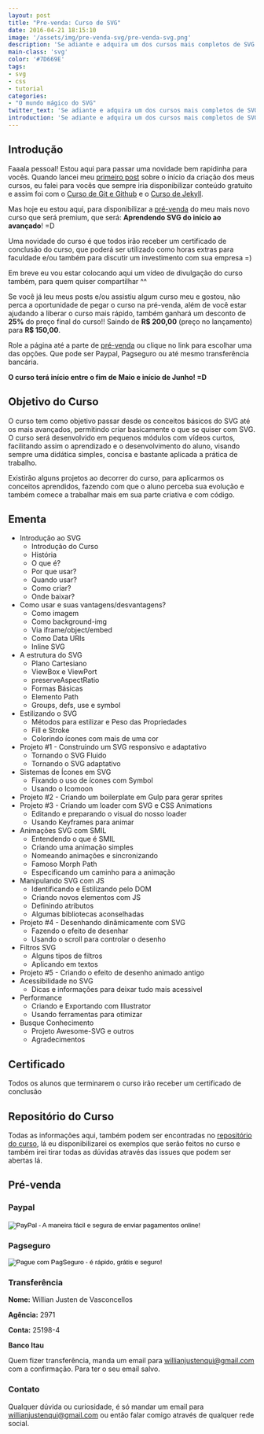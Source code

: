 ```yaml
---
layout: post
title: "Pre-venda: Curso de SVG"
date: 2016-04-21 18:15:10
image: '/assets/img/pre-venda-svg/pre-venda-svg.png'
description: 'Se adiante e adquira um dos cursos mais completos de SVG totalmente em português.'
main-class: 'svg'
color: '#7D669E'
tags:
- svg
- css
- tutorial
categories:
- "O mundo mágico do SVG"
twitter_text: 'Se adiante e adquira um dos cursos mais completos de SVG.'
introduction: 'Se adiante e adquira um dos cursos mais completos de SVG totalmente em português.'
---
```


## Introdução

Faaala pessoal! Estou aqui para passar uma novidade bem rapidinha para vocês. Quando lancei meu [primeiro post](http://willianjusten.com.br/um-novo-projeto-um-novo-desafio/) sobre o início da criação dos meus cursos, eu falei para vocês que sempre iria disponibilizar conteúdo gratuito e assim foi com o [Curso de Git e Github](http://willianjusten.teachable.com/courses/git-e-github-para-iniciantes) e o [Curso de Jekyll](http://willianjusten.teachable.com/courses/criando-sites-estaticos-com-jekyll).

Mas hoje eu estou aqui, para disponibilizar a [pré-venda](#pre-venda) do meu mais novo curso que será premium, que será: **Aprendendo SVG do início ao avançado**! =D

Uma novidade do curso é que todos irão receber um certificado de conclusão do curso, que poderá ser utilizado como horas extras para faculdade e/ou também para discutir um investimento com sua empresa =)

Em breve eu vou estar colocando aqui um vídeo de divulgação do curso também, para quem quiser compartilhar ^^

Se você já leu meus posts e/ou assistiu algum curso meu e gostou, não perca a oportunidade de pegar o curso na pré-venda, além de você estar ajudando a liberar o curso mais rápido, também ganhará um desconto de **25%** do preço final do curso!! Saindo de **R$ 200,00** (preço no lançamento) para **R$ 150,00**.

Role a página até a parte de [pré-venda](#pre-venda) ou clique no link para escolhar uma das opções. Que pode ser Paypal, Pagseguro ou até mesmo transferência bancária.

**O curso terá início entre o fim de Maio e início de Junho! =D**

## Objetivo do Curso

O curso tem como objetivo passar desde os conceitos básicos do SVG até os mais avançados, permitindo criar basicamente o que se quiser com SVG. O curso será desenvolvido em pequenos módulos com vídeos curtos, facilitando assim o aprendizado e o desenvolvimento do aluno, visando sempre uma didática simples, concisa e bastante aplicada a prática de trabalho.

Existirão alguns projetos ao decorrer do curso, para aplicarmos os conceitos aprendidos, fazendo com que o aluno perceba sua evolução e também comece a trabalhar mais em sua parte criativa e com código.

## Ementa

- Introdução ao SVG
    - Introdução do Curso
    - História
    - O que é?
    - Por que usar?
    - Quando usar?
    - Como criar?
    - Onde baixar?
- Como usar e suas vantagens/desvantagens?
    - Como imagem
    - Como background-img
    - Via iframe/object/embed
    - Como Data URIs
    - Inline SVG
- A estrutura do SVG
    - Plano Cartesiano
    - ViewBox e ViewPort
    - preserveAspectRatio
    - Formas Básicas
    - Elemento Path
    - Groups, defs, use e symbol
- Estilizando o SVG
    - Métodos para estilizar e Peso das Propriedades
    - Fill e Stroke
    - Colorindo ícones com mais de uma cor
- Projeto #1 - Construindo um SVG responsivo e adaptativo
    - Tornando o SVG Fluido
    - Tornando o SVG adaptativo
- Sistemas de Ícones em SVG
    - Fixando o uso de ícones com Symbol
    - Usando o Icomoon
- Projeto #2 - Criando um boilerplate em Gulp para gerar sprites
- Projeto #3 - Criando um loader com SVG e CSS Animations
    - Editando e preparando o visual do nosso loader
    - Usando Keyframes para animar
- Animações SVG com SMIL
    - Entendendo o que é SMIL
    - Criando uma animação simples
    - Nomeando animações e sincronizando
    - Famoso Morph Path
    - Especificando um caminho para a animação
- Manipulando SVG com JS
    - Identificando e Estilizando pelo DOM
    - Criando novos elementos com JS
    - Definindo atributos
    - Algumas bibliotecas aconselhadas
- Projeto #4 - Desenhando dinâmicamente com SVG
    - Fazendo o efeito de desenhar
    - Usando o scroll para controlar o desenho
- Filtros SVG
    - Alguns tipos de filtros
    - Aplicando em textos
- Projeto #5 - Criando o efeito de desenho animado antigo
- Acessibilidade no SVG
    - Dicas e informações para deixar tudo mais acessivel
- Performance
    - Criando e Exportando com Illustrator
    - Usando ferramentas para otimizar
- Busque Conhecimento
    - Projeto Awesome-SVG e outros
    - Agradecimentos

## Certificado

Todos os alunos que terminarem o curso irão receber um certificado de conclusão

## Repositório do Curso

Todas as informações aqui, também podem ser encontradas no [repositório do curso](https://github.com/willianjusten/curso-de-svg), lá eu disponibilizarei os exemplos que serão feitos no curso e também irei tirar todas as dúvidas através das issues que podem ser abertas lá.

<h2 id="pre-venda">Pré-venda</h2>

### Paypal 

<div class="button-post">
    <form action="https://www.paypal.com/cgi-bin/webscr" method="post" target="_top" onsubmit="ga('send', 'event', 'mkt', 'click', 'paypal curso')">
        <input type="hidden" name="cmd" value="_s-xclick">
        <input type="hidden" name="hosted_button_id" value="TVDRNPCH55SJ2">
        <input type="image" src="https://www.paypalobjects.com/pt_BR/BR/i/btn/btn_buynowCC_LG.gif" border="0" name="submit" alt="PayPal - A maneira fácil e segura de enviar pagamentos online!">
        <img alt="" border="0" src="https://www.paypalobjects.com/pt_BR/i/scr/pixel.gif" width="1" height="1" alt="paypal">
    </form>
</div>

### Pagseguro

<div class="button-post">
    <form action="https://pagseguro.uol.com.br/checkout/v2/cart.html?action=add" method="post" onsubmit="ga('send', 'event', 'mkt', 'click', 'pagseguro curso')">
        <!-- NÃO EDITE OS COMANDOS DAS LINHAS ABAIXO -->
        <input type="hidden" name="itemCode" value="9734468F919160CCC4B38FA33BDB8735" />
        <input type="image" src="https://stc.pagseguro.uol.com.br/public/img/botoes/pagamentos/209x48-comprar-assina.gif" name="submit" alt="Pague com PagSeguro - é rápido, grátis e seguro!" />
    </form>
</div>

### Transferência

**Nome:** Willian Justen de Vasconcellos

**Agência:** 2971

**Conta:** 25198-4

**Banco Itau**

Quem fizer transferência, manda um email para willianjustenqui@gmail.com com a confirmação. Para ter o seu email salvo.

### Contato

Qualquer dúvida ou curiosidade, é só mandar um email para willianjustenqui@gmail.com ou então falar comigo através de qualquer rede social.
